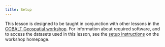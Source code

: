 ```yaml
---
title: Setup
---
```


This lesson is designed to be taught in conjunction with other lessons
in the [COBALT  Geospatial workshop](http://cobalt-casco.github.io/geospatial-workshop/).
For information about required software, and to access the datasets used
in this lesson, see the
[setup instructions](https://cobalt-casco.github.io/geospatial-workshop/#setup)
on the workshop homepage.
